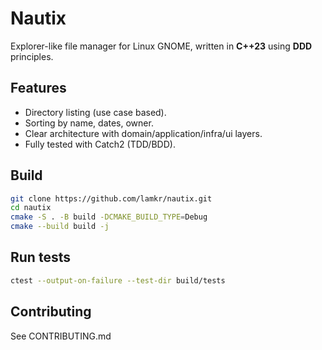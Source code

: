 # Nautix

Explorer-like file manager for Linux GNOME, written in **C++23** using **DDD** principles.

## Features
- Directory listing (use case based).
- Sorting by name, dates, owner.
- Clear architecture with domain/application/infra/ui layers.
- Fully tested with Catch2 (TDD/BDD).

## Build
```bash
git clone https://github.com/lamkr/nautix.git
cd nautix
cmake -S . -B build -DCMAKE_BUILD_TYPE=Debug
cmake --build build -j
```

## Run tests
```bash
ctest --output-on-failure --test-dir build/tests
```

## Contributing

See CONTRIBUTING.md
